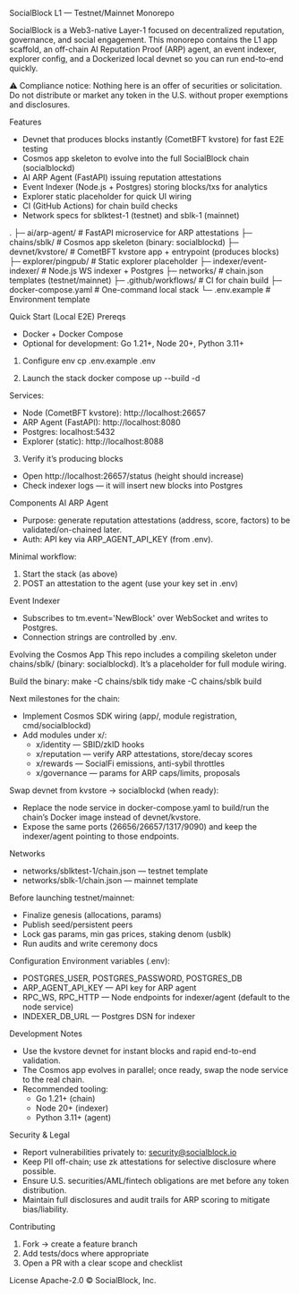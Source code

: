 SocialBlock L1 — Testnet/Mainnet Monorepo

SocialBlock is a Web3-native Layer-1 focused on decentralized reputation, governance, and social engagement. This monorepo contains the L1 app scaffold, an off-chain AI Reputation Proof (ARP) agent, an event indexer, explorer config, and a Dockerized local devnet so you can run end-to-end quickly.

⚠️ Compliance notice: Nothing here is an offer of securities or solicitation. Do not distribute or market any token in the U.S. without proper exemptions and disclosures.

Features
- Devnet that produces blocks instantly (CometBFT kvstore) for fast E2E testing
- Cosmos app skeleton to evolve into the full SocialBlock chain (socialblockd)
- AI ARP Agent (FastAPI) issuing reputation attestations
- Event Indexer (Node.js + Postgres) storing blocks/txs for analytics
- Explorer static placeholder for quick UI wiring
- CI (GitHub Actions) for chain build checks
- Network specs for sblktest-1 (testnet) and sblk-1 (mainnet)

.
├─ ai/arp-agent/           # FastAPI microservice for ARP attestations
├─ chains/sblk/            # Cosmos app skeleton (binary: socialblockd)
├─ devnet/kvstore/         # CometBFT kvstore app + entrypoint (produces blocks)
├─ explorer/pingpub/       # Static explorer placeholder
├─ indexer/event-indexer/  # Node.js WS indexer + Postgres
├─ networks/               # chain.json templates (testnet/mainnet)
├─ .github/workflows/      # CI for chain build
├─ docker-compose.yaml     # One-command local stack
└─ .env.example            # Environment template

Quick Start (Local E2E)
Prereqs
- Docker + Docker Compose
- Optional for development: Go 1.21+, Node 20+, Python 3.11+

1) Configure env
   cp .env.example .env

2) Launch the stack
   docker compose up --build -d
   
Services:
- Node (CometBFT kvstore): http://localhost:26657
- ARP Agent (FastAPI): http://localhost:8080
- Postgres: localhost:5432
- Explorer (static): http://localhost:8088

3) Verify it’s producing blocks
- Open http://localhost:26657/status (height should increase)
- Check indexer logs — it will insert new blocks into Postgres

Components
AI ARP Agent
- Purpose: generate reputation attestations (address, score, factors) to be validated/on-chained later.
- Auth: API key via ARP_AGENT_API_KEY (from .env).

Minimal workflow:
1) Start the stack (as above)
2) POST an attestation to the agent (use your key set in .env)

Event Indexer
- Subscribes to tm.event='NewBlock' over WebSocket and writes to Postgres.
- Connection strings are controlled by .env.

Evolving the Cosmos App
This repo includes a compiling skeleton under chains/sblk/ (binary: socialblockd). It’s a placeholder for full module wiring.

Build the binary:
make -C chains/sblk tidy
make -C chains/sblk build

Next milestones for the chain:
- Implement Cosmos SDK wiring (app/, module registration, cmd/socialblockd)
- Add modules under x/:
  - x/identity — SBID/zkID hooks
  - x/reputation — verify ARP attestations, store/decay scores
  - x/rewards — SocialFi emissions, anti-sybil throttles
  - x/governance — params for ARP caps/limits, proposals

Swap devnet from kvstore → socialblockd (when ready):
- Replace the node service in docker-compose.yaml to build/run the chain’s Docker image instead of devnet/kvstore.
- Expose the same ports (26656/26657/1317/9090) and keep the indexer/agent pointing to those endpoints.

Networks
- networks/sblktest-1/chain.json — testnet template
- networks/sblk-1/chain.json — mainnet template

Before launching testnet/mainnet:
- Finalize genesis (allocations, params)
- Publish seed/persistent peers
- Lock gas params, min gas prices, staking denom (usblk)
- Run audits and write ceremony docs

Configuration
Environment variables (.env):
- POSTGRES_USER, POSTGRES_PASSWORD, POSTGRES_DB
- ARP_AGENT_API_KEY — API key for ARP agent
- RPC_WS, RPC_HTTP — Node endpoints for indexer/agent (default to the node service)
- INDEXER_DB_URL — Postgres DSN for indexer

Development Notes
- Use the kvstore devnet for instant blocks and rapid end-to-end validation.
- The Cosmos app evolves in parallel; once ready, swap the node service to the real chain.
- Recommended tooling:
  - Go 1.21+ (chain)
  - Node 20+ (indexer)
  - Python 3.11+ (agent)

Security & Legal
- Report vulnerabilities privately to: security@socialblock.io
- Keep PII off-chain; use zk attestations for selective disclosure where possible.
- Ensure U.S. securities/AML/fintech obligations are met before any token distribution.
- Maintain full disclosures and audit trails for ARP scoring to mitigate bias/liability.

Contributing
1) Fork → create a feature branch
2) Add tests/docs where appropriate
3) Open a PR with a clear scope and checklist

License
Apache-2.0 © SocialBlock, Inc.
